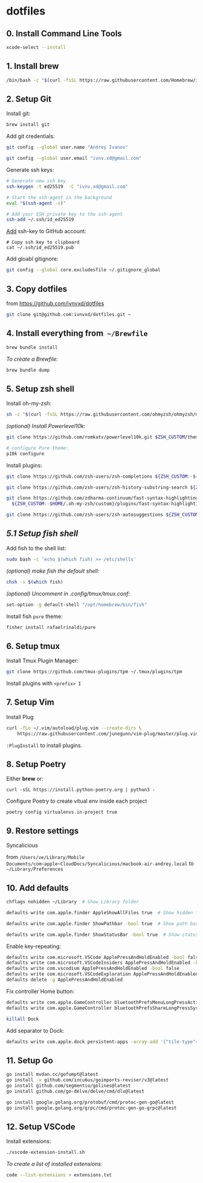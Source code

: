 # dotfiles

## 0. Install Command Line Tools

```sh
xcode-select --install
```

## 1. Install brew

```sh
/bin/bash -c "$(curl -fsSL https://raw.githubusercontent.com/Homebrew/install/HEAD/install.sh)"
```

## 2. Setup Git

Install git:

```sh
brew install git
```

Add git credentials:

```sh
git config --global user.name "Andrey Ivanov"
```

```sh
git config --global user.email "ivnv.xd@gmail.com"
```

Generate ssh keys:

```sh
# Generate new ssh key
ssh-keygen -t ed25519  -C "ivnv.xd@gmail.com"

# Start the ssh-agent in the background
eval "$(ssh-agent -s)"

# Add your SSH private key to the ssh-agent
ssh-add ~/.ssh/id_ed25519
```

[Add](https://github.com/settings/keys) ssh-key to GitHub account:

```shell
# Copy ssh key to clipboard
cat ~/.ssh/id_ed25519.pub
```

Add gloabl gitignore:

```sh
git config --global core.excludesfile ~/.gitignore_global
```

## 3. Copy dotfiles

from <https://github.com/ivnvxd/dotfiles>

```sh
git clone git@github.com:ivnvxd/dotfiles.git ~
```

## 4. Install everything from  `~/Brewfile`

```sh
brew bundle install
```

*To create a Brewfile:*

```sh
brew bundle dump
```

## 5. Setup zsh shell

Install oh-my-zsh:

```sh
sh -c "$(curl -fsSL https://raw.githubusercontent.com/ohmyzsh/ohmyzsh/master/tools/install.sh)"
```

*(optional) Install Powerlevel10k:*

```sh
git clone https://github.com/romkatv/powerlevel10k.git $ZSH_CUSTOM/themes/powerlevel10k

# configure Pure theme:
p10k configure
```

Install plugins:

```sh
git clone https://github.com/zsh-users/zsh-completions ${ZSH_CUSTOM:-${ZSH:-~/.oh-my-zsh}/custom}/plugins/zsh-completions
```

```sh
git clone https://github.com/zsh-users/zsh-history-substring-search ${ZSH_CUSTOM:-~/.oh-my-zsh/custom}/plugins/zsh-history-substring-search
```

```sh
git clone https://github.com/zdharma-continuum/fast-syntax-highlighting.git \
  ${ZSH_CUSTOM:-$HOME/.oh-my-zsh/custom}/plugins/fast-syntax-highlighting
```

```sh
git clone https://github.com/zsh-users/zsh-autosuggestions ${ZSH_CUSTOM:-~/.oh-my-zsh/custom}/plugins/zsh-autosuggestions
```

## *5.1 Setup fish shell*

Add fish to the shell list:

```sh
sudo bash -c 'echo $(which fish) >> /etc/shells'
```

*(optional) make fish the default shell:*

```sh
chsh -s $(which fish)
```

*(optional) Uncomment in .config/tmux/tmux.conf:*

```sh
set-option -g default-shell "/opt/homebrew/bin/fish"
```

Install fish `pure` theme:

```sh
fisher install rafaelrinaldi/pure
```

## 6. Setup tmux

Install Tmux Plugin Manager:

```sh
git clone https://github.com/tmux-plugins/tpm ~/.tmux/plugins/tpm
```

Install plugins with `<prefix> I`

## 7. Setup Vim

Install Plug

```sh
curl -fLo ~/.vim/autoload/plug.vim --create-dirs \
    https://raw.githubusercontent.com/junegunn/vim-plug/master/plug.vim
```

`:PlugInstall` to install plugins.

## 8. Setup Poetry

Either **brew** or:

```shell
curl -sSL https://install.python-poetry.org | python3 -
```

Configure Poetry to create vitual env inside each project

```shell
poetry config virtualenvs.in-project true
```

## 9. Restore settings

Syncalicious

from
`/Users/ve/Library/Mobile Documents/com~apple~CloudDocs/Syncalicious/macbook-air-andrey.local`
to
`~/Library/Preferences`

## 10. Add defaults

```sh
chflags nohidden ~/Library  # Show Library folder
```

```sh
defaults write com.apple.finder AppleShowAllFiles true  # Show hidden files
```

```sh
defaults write com.apple.finder ShowPathbar -bool true  # Show path bar
```

```sh
defaults write com.apple.finder ShowStatusBar -bool true  # Show status bar
```

Enable key-repeating:

```sh
defaults write com.microsoft.VSCode ApplePressAndHoldEnabled -bool false              # For VS Code
defaults write com.microsoft.VSCodeInsiders ApplePressAndHoldEnabled -bool false      # For VS Code Insider
defaults write com.vscodium ApplePressAndHoldEnabled -bool false                      # For VS Codium
defaults write com.microsoft.VSCodeExploration ApplePressAndHoldEnabled -bool false   # For VS Codium Exploration users
defaults delete -g ApplePressAndHoldEnabled                                           # If necessary, reset global default
```

Fix controller Home button:

```sh
defaults write com.apple.GameController bluetoothPrefsMenuLongPressAction -integer 0
defaults write com.apple.GameController bluetoothPrefsShareLongPressSystemGestureMode -integer -1

killall Dock
```

Add separator to Dock:

```sh
defaults write com.apple.dock persistent-apps -array-add '{"tile-type"="small-spacer-tile";}'; killall Dock
```

## 11. Setup Go

```sh
go install mvdan.cc/gofumpt@latest
go install -v github.com/incu6us/goimports-reviser/v3@latest
go install github.com/segmentio/golines@latest
go install github.com/go-delve/delve/cmd/dlv@latest

go install google.golang.org/protobuf/cmd/protoc-gen-go@latest
go install google.golang.org/grpc/cmd/protoc-gen-go-grpc@latest

```

## 12. Setup VSCode

Install extensions:

```sh
./vscode-extension-install.sh
```

*To create a list of installed extensions:*

```sh
code --list-extensions > extensions.txt
```
